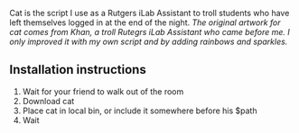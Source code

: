 Cat is the script I use as a Rutgers iLab Assistant to troll students who have left themselves logged in at the end of the night. _The original artwork for cat comes from Khan, a troll Rutegrs iLab Assistant who came before me. I only improved it with my own script and by adding rainbows and sparkles._

## Installation instructions

1. Wait for your friend to walk out of the room
2. Download cat
3. Place cat in local bin, or include it somewhere before his $path
4. Wait


